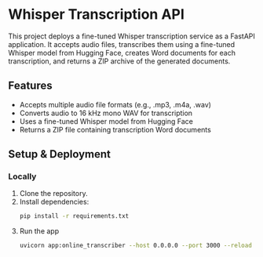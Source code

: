 # Whisper Transcription API

This project deploys a fine-tuned Whisper transcription service as a FastAPI application. It accepts audio files, transcribes them using a fine-tuned Whisper model from Hugging Face, creates Word documents for each transcription, and returns a ZIP archive of the generated documents.

## Features

- Accepts multiple audio file formats (e.g., .mp3, .m4a, .wav)
- Converts audio to 16 kHz mono WAV for transcription
- Uses a fine-tuned Whisper model from Hugging Face
- Returns a ZIP file containing transcription Word documents

## Setup & Deployment

### Locally

1. Clone the repository.
2. Install dependencies:
   ```bash
   pip install -r requirements.txt
3. Run the app
   ```bash
   uvicorn app:online_transcriber --host 0.0.0.0 --port 3000 --reload
